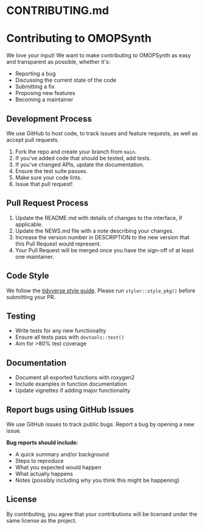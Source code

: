 # CONTRIBUTING.md
# Contributing to OMOPSynth

We love your input! We want to make contributing to OMOPSynth as easy and transparent as possible, whether it's:

- Reporting a bug
- Discussing the current state of the code
- Submitting a fix
- Proposing new features
- Becoming a maintainer

## Development Process

We use GitHub to host code, to track issues and feature requests, as well as accept pull requests.

1. Fork the repo and create your branch from `main`.
2. If you've added code that should be tested, add tests.
3. If you've changed APIs, update the documentation.
4. Ensure the test suite passes.
5. Make sure your code lints.
6. Issue that pull request!

## Pull Request Process

1. Update the README.md with details of changes to the interface, if applicable.
2. Update the NEWS.md file with a note describing your changes.
3. Increase the version number in DESCRIPTION to the new version that this Pull Request would represent.
4. Your Pull Request will be merged once you have the sign-off of at least one maintainer.

## Code Style

We follow the [tidyverse style guide](https://style.tidyverse.org/). Please run `styler::style_pkg()` before submitting your PR.

## Testing

- Write tests for any new functionality
- Ensure all tests pass with `devtools::test()`
- Aim for >80% test coverage

## Documentation

- Document all exported functions with roxygen2
- Include examples in function documentation
- Update vignettes if adding major functionality

## Report bugs using GitHub Issues

We use GitHub issues to track public bugs. Report a bug by opening a new issue.

**Bug reports should include:**
- A quick summary and/or background
- Steps to reproduce
- What you expected would happen
- What actually happens
- Notes (possibly including why you think this might be happening)

## License

By contributing, you agree that your contributions will be licensed under the same license as the project.
